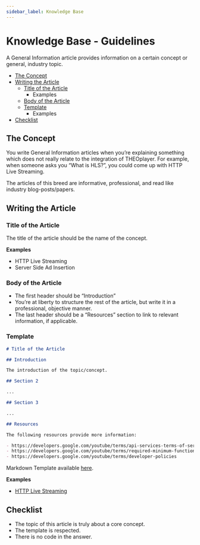 ```yaml
---
sidebar_label: Knowledge Base
---
```


# Knowledge Base - Guidelines

A General Information article provides information on a certain concept or general, industry topic.

- [The Concept](#the-concept)
- [Writing the Article](#Writing-the-Article)
  - [Title of the Article](#Title-of-the-Article)
    - Examples
  - [Body of the Article](#Body-of-the-Article)
  - [Template](#Template)
    - Examples
- [Checklist](#Checklist)

## The Concept

You write General Information articles when you’re explaining something which does not really relate to the integration of THEOplayer. For example, when someone asks you “What is HLS?”, you could come up with HTTP Live Streaming.

The articles of this breed are informative, professional, and read like industry blog-posts/papers.

## Writing the Article

### Title of the Article

The title of the article should be the name of the concept.

**Examples**

- HTTP Live Streaming
- Server Side Ad Insertion

### Body of the Article

- The first header should be “Introduction”
- You’re at liberty to structure the rest of the article, but write it in a professional, objective manner.
- The last header should be a “Resources” section to link to relevant information, if applicable.

### Template

```markdown
# Title of the Article

## Introduction

The introduction of the topic/concept.

## Section 2

...

## Section 3

...

## Resources

The following resources provide more information:

- https://developers.google.com/youtube/terms/api-services-terms-of-service
- https://developers.google.com/youtube/terms/required-minimum-functionality
- https://developers.google.com/youtube/terms/developer-policies
```

Markdown Template available [here](../templates/knowledge-base.md).

**Examples**

- [HTTP Live Streaming](/theoplayer/knowledge-base/streaming/http-live-streaming)

## Checklist

- The topic of this article is truly about a core concept.
- The template is respected.
- There is no code in the answer.
